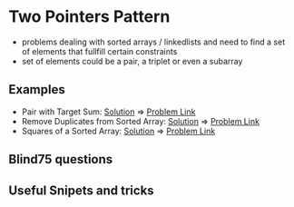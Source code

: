 # Two Pointers Pattern

- problems dealing with sorted arrays / linkedlists and need to find a set of elements that fullfill certain constraints
- set of elements could be a pair, a triplet or even a subarray

## Examples

- Pair with Target Sum: [Solution](/src/two-pointers/target-sum-pair.ts) => [Problem Link](https://www.educative.io/courses/grokking-the-coding-interview/xog6q15W9GP)
- Remove Duplicates from Sorted Array: [Solution](/src/two-pointers/remove-duplicates.ts) => [Problem Link](https://leetcode.com/problems/remove-duplicates-from-sorted-array/)
- Squares of a Sorted Array: [Solution](/src/two-pointers/squaring-array.ts) => [Problem Link](https://leetcode.com/problems/squares-of-a-sorted-array/)

## Blind75 questions

## Useful Snipets and tricks
